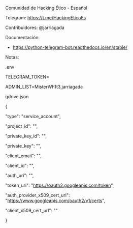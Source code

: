 Comunidad de Hacking Ético - Español

Telegram: https://t.me/HackingEticoEs

Contribuidores: 
@jarriagada

Documentación:
- https://python-telegram-bot.readthedocs.io/en/stable/

Notas:

.env 

TELEGRAM_TOKEN=

ADMIN_LIST=MisterWh1t3,jarriagada

gdrive.json

{

  "type": "service_account",
  
  "project_id": "",
  
  "private_key_id": "",
  
  "private_key": "",
  
  "client_email": "",
  
  "client_id": "",
  
  "auth_uri": "",
  
  "token_uri": "https://oauth2.googleapis.com/token",
  
  "auth_provider_x509_cert_url": "https://www.googleapis.com/oauth2/v1/certs",
  
  "client_x509_cert_url": ""
  
}

